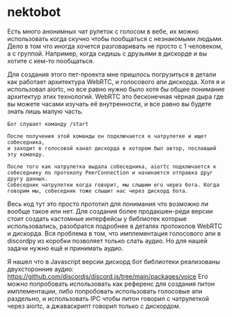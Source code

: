 # nektobot
Есть много анонимных чат рулеток с голосом в вебе, их можно использовать когда скучно чтобы пообщаться с незнакомыми людьми.
Дело в том что иногда хочется разговаривать не просто с 1 человеком, а с группой. Например, когда сидишь с друзьями в дискорде и вы хотите с кем-то пообщаться.

Для создания этого пет-проекта мне пришлось погрузиться в детали как работает архитектура WebRTC, и голосового апи дискорда. Хотя я и использовал aiortc, но все равно нужно было хотя бы общее понимание архитектур этих технологий.
WebRTC это бесконечная чёрная дыра где вы можете часами изучать её внутренности, и все равно вы будете знать лишь малую часть.

```
Бот слушает команду /start

После получения этой команды он подключается к чатрулетке и ищет собеседника, 
и заходит в голосовой канал дискорда в котором был автор, пославший эту команду.

После того как чатрулетка выдала собеседника, aiortc подключается к собеседнику по протоколу PeerConnection и начинается отправка друг другу данных.
Собеседник чатрулетки когда говорит, мы слышим его через бота. Когда говорим мы, собеседник тоже слышит нас через дискорд бота.
```

Весь код тут это просто прототип для понимания что возможно ли вообще такое или нет. 
Для создания более продакшен-реди версии стоит создать кастомные интерфейсы у библиотек которые использовались, разобратся подробнее в деталях протоколов WebRTC и дискорда.
Вся проблема в том, что имплементация голосового апи в discordpy из коробки позволяет только слать аудио. Но для нашей задачи нужно ещё и принимать аудио.

Я нашел что в Javascript версии дискорд бот библиотеки реализованы двухсторонние аудио:
https://github.com/discordjs/discord.js/tree/main/packages/voice
Его можно попробовать использовать как референс для создания питон имплементации, либо попробовать использовать голосовые апи раздельно, и использовать IPC чтобы питон говорил с чатрулеткой через aiortc, а джаваскрипт говорил только с дискордом.
